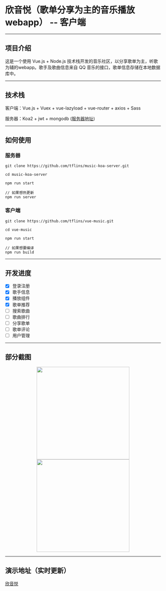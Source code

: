 # 欣音悦（歌单分享为主的音乐播放webapp） -- 客户端

---

## 项目介绍

这是一个使用 Vue.js + Node.js 技术栈开发的音乐社区，以分享歌单为主，听歌为辅的webapp。歌手及歌曲信息来自 QQ 音乐的接口，歌单信息存储在本地数据库中。

---

## 技术栈

客户端：Vue.js + Vuex + vue-lazyload + vue-router + axios + Sass

服务器：Koa2 + jwt + mongodb ([服务器地址](https://github.com/tflins/music-koa-server))

---

## 如何使用

### 服务器

```
git clone https://github.com/tflins/music-koa-server.git

cd music-koa-server

npm run start

// 如果想热更新
npm run server
```

### 客户端

```
git clone https://github.com/tflins/vue-music.git

cd vue-music

npm run start

// 如果想要编译
npm run build
```
---

## 开发进度

- [x] 登录注册
- [x] 歌手信息
- [x] 播放组件
- [x] 歌单推荐
- [ ] 搜索歌曲
- [ ] 歌曲排行
- [ ] 分享歌单
- [ ] 歌单评论
- [ ] 用户管理

---

## 部分截图

<center class="half">
    <img src="http://ww1.sinaimg.cn/large/006iQgpIly1g19fn9pcbyg30ck0m84qq.gif" width="300"/> <img src="http://ww1.sinaimg.cn/large/006iQgpIly1g1arr5b5thg30ci0m6e81.gif" width="300"/>
</center>

---

## 演示地址（实时更新）

[欣音悦](http://120.79.235.74:8080/)
